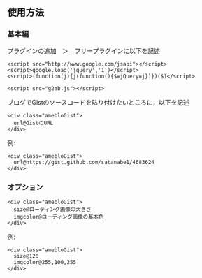 使用方法
---
### 基本編
プラグインの追加　＞　フリープラグインに以下を記述

```
<script src="http://www.google.com/jsapi"></script>
<script>google.load('jquery','1')</script>
<script>(function(j){j(function(){$=jQuery=j})})($)</script>

<script src="g2ab.js"></script>
```

ブログでGistのソースコードを貼り付けたいところに，以下を記述

```
<div class="amebloGist">
  url@GistのURL
</div>
```

例:

```
<div class="amebloGist">
  url@https://gist.github.com/satanabe1/4683624
</div>
```

### オプション
```
<div class="amebloGist">
  size@ローディング画像の大きさ
  imgcolor@ローディング画像の基本色
</div>
```

例:

```
<div class="amebloGist">
  size@128
  imgcolor@255,100,255
</div>

